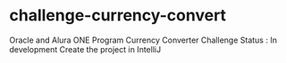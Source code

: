 # challenge-currency-convert
Oracle and Alura ONE Program Currency Converter Challenge
Status : In development
Create the project in IntelliJ
